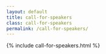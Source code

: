 ```yaml
---
layout: default
title: call-for-speakers
class: call-for-speakers
permalink: /call-for-speakers/
---
```


{% include call-for-speakers.html %}